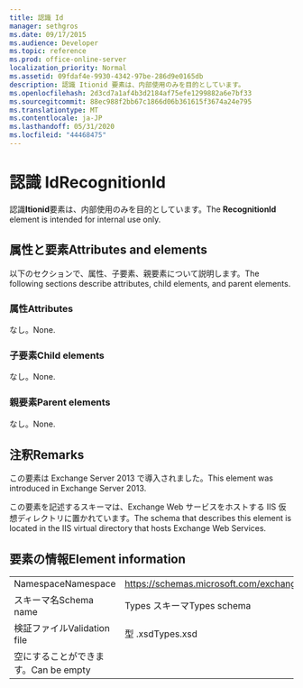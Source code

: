 ```yaml
---
title: 認識 Id
manager: sethgros
ms.date: 09/17/2015
ms.audience: Developer
ms.topic: reference
ms.prod: office-online-server
localization_priority: Normal
ms.assetid: 09fdaf4e-9930-4342-97be-286d9e0165db
description: 認識 Itionid 要素は、内部使用のみを目的としています。
ms.openlocfilehash: 2d3cd7a1af4b3d2184af75efe1299882a6e7bf33
ms.sourcegitcommit: 88ec988f2bb67c1866d06b361615f3674a24e795
ms.translationtype: MT
ms.contentlocale: ja-JP
ms.lasthandoff: 05/31/2020
ms.locfileid: "44468475"
---
```

# <a name="recognitionid"></a><span data-ttu-id="e1f5d-103">認識 Id</span><span class="sxs-lookup"><span data-stu-id="e1f5d-103">RecognitionId</span></span>

<span data-ttu-id="e1f5d-104">認識**Itionid**要素は、内部使用のみを目的としています。</span><span class="sxs-lookup"><span data-stu-id="e1f5d-104">The **RecognitionId** element is intended for internal use only.</span></span> 

## <a name="attributes-and-elements"></a><span data-ttu-id="e1f5d-105">属性と要素</span><span class="sxs-lookup"><span data-stu-id="e1f5d-105">Attributes and elements</span></span>

<span data-ttu-id="e1f5d-106">以下のセクションで、属性、子要素、親要素について説明します。</span><span class="sxs-lookup"><span data-stu-id="e1f5d-106">The following sections describe attributes, child elements, and parent elements.</span></span>
  
### <a name="attributes"></a><span data-ttu-id="e1f5d-107">属性</span><span class="sxs-lookup"><span data-stu-id="e1f5d-107">Attributes</span></span>

<span data-ttu-id="e1f5d-108">なし。</span><span class="sxs-lookup"><span data-stu-id="e1f5d-108">None.</span></span>
  
### <a name="child-elements"></a><span data-ttu-id="e1f5d-109">子要素</span><span class="sxs-lookup"><span data-stu-id="e1f5d-109">Child elements</span></span>

<span data-ttu-id="e1f5d-110">なし。</span><span class="sxs-lookup"><span data-stu-id="e1f5d-110">None.</span></span>
  
### <a name="parent-elements"></a><span data-ttu-id="e1f5d-111">親要素</span><span class="sxs-lookup"><span data-stu-id="e1f5d-111">Parent elements</span></span>

<span data-ttu-id="e1f5d-112">なし。</span><span class="sxs-lookup"><span data-stu-id="e1f5d-112">None.</span></span>
  
## <a name="remarks"></a><span data-ttu-id="e1f5d-113">注釈</span><span class="sxs-lookup"><span data-stu-id="e1f5d-113">Remarks</span></span>

<span data-ttu-id="e1f5d-114">この要素は Exchange Server 2013 で導入されました。</span><span class="sxs-lookup"><span data-stu-id="e1f5d-114">This element was introduced in Exchange Server 2013.</span></span>
  
<span data-ttu-id="e1f5d-115">この要素を記述するスキーマは、Exchange Web サービスをホストする IIS 仮想ディレクトリに置かれています。</span><span class="sxs-lookup"><span data-stu-id="e1f5d-115">The schema that describes this element is located in the IIS virtual directory that hosts Exchange Web Services.</span></span>
  
## <a name="element-information"></a><span data-ttu-id="e1f5d-116">要素の情報</span><span class="sxs-lookup"><span data-stu-id="e1f5d-116">Element information</span></span>

|||
|:-----|:-----|
|<span data-ttu-id="e1f5d-117">Namespace</span><span class="sxs-lookup"><span data-stu-id="e1f5d-117">Namespace</span></span>  <br/> |https://schemas.microsoft.com/exchange/services/2006/types  <br/> |
|<span data-ttu-id="e1f5d-118">スキーマ名</span><span class="sxs-lookup"><span data-stu-id="e1f5d-118">Schema name</span></span>  <br/> |<span data-ttu-id="e1f5d-119">Types スキーマ</span><span class="sxs-lookup"><span data-stu-id="e1f5d-119">Types schema</span></span>  <br/> |
|<span data-ttu-id="e1f5d-120">検証ファイル</span><span class="sxs-lookup"><span data-stu-id="e1f5d-120">Validation file</span></span>  <br/> |<span data-ttu-id="e1f5d-121">型 .xsd</span><span class="sxs-lookup"><span data-stu-id="e1f5d-121">Types.xsd</span></span>  <br/> |
|<span data-ttu-id="e1f5d-122">空にすることができます。</span><span class="sxs-lookup"><span data-stu-id="e1f5d-122">Can be empty</span></span>  <br/> ||
   

